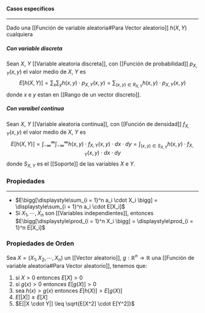 #### Casos especificos
---
Dado una [[Función de variable aleatoria#Para Vector aleatorio]] $h(X, Y)$ cualquiera

##### Con variable discreta
Sean $X$, $Y$ [[Variable aleatoria discreta]], con [[Función de probabilidad]] $p_{X, Y}(x, y)$ el valor medio de $X$, $Y$ es $$ E[h(X, Y)] = \sum_x \sum_y h(x, y) \cdot p_{X, Y}(x, y) = \sum_{(x, y) \in R_{X, Y}} h(x, y) \cdot p_{X, Y}(x, y) $$ donde $x$ e $y$ estan en [[Rango de un vector discreto]].

##### Con varaibel continua
Sean $X$, $Y$ [[Variable aleatoria continua]], con [[Función de densidad]] $f_{X, Y}(x, y)$ el valor medio de $X$, $Y$ es $$ E[h(X, Y)] = \int_{-\infty}^{\infty} \int_{-\infty}^{\infty} h(x, y) \cdot f_{X, Y}(x, y) \cdot dx \cdot dy = \int_{(x, y) \in S_{X, Y}} h(x, y) \cdot f_{X, Y}(x, y) \cdot dx \cdot dy $$ donde $S_{X, Y}$ es el [[Soporte]] de las variables $X$ e $Y$.


### Propiedades
---
* $E\bigg[\displaystyle\sum_{i = 1}^n a_i \cdot X_i \bigg] = \displaystyle\sum_{i = 1}^n a_i \cdot E[X_i]$ 
* Si $X_1, \cdots, X_n$ son [[Variables independientes]], entonces $E\bigg[\displaystyle\prod_{i = 1}^n X_i \bigg] = \displaystyle\prod_{i = 1}^n E[X_i]$ 

### Propiedades de Orden 
Sea $X = (X_1, X_2, \cdots, X_n)$ un [[Vector aleatorio]], $g : \mathbb{R}^n \to \mathbb{R}$ una [[Función de variable aleatoria#Para Vector aleatorio]], tenemos que:
1) si $X > 0$ entonces $E[X] > 0$
2) si $g(x) > 0$ entonces $E[g(X)] > 0$
3) sea $h(x) > g(x)$ entonces $E[h(X)] > E[g(X)]$
4) $E[|X|] \geq E[X]$ 
5) $E[|X \cdot Y|] \leq \sqrt{E[X^2] \cdot E[Y^2]}$ 